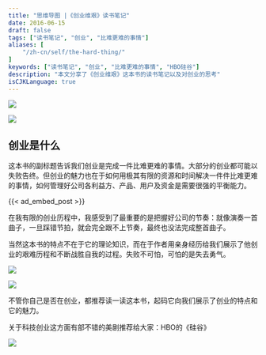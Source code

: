 ```yaml
---
title: "思维导图 |《创业维艰》读书笔记"
date: 2016-06-15
draft: false
tags: ["读书笔记", "创业", "比难更难的事情"]
aliases: [
    "/zh-cn/self/the-hard-thing/"
]
keywords: ["读书笔记", "创业", "比难更难的事情", "HBO硅谷"]
description: "本文分享了《创业维艰》这本书的读书笔记以及对创业的思考"
isCJKLanguage: true
---
```


![](https://img.bmpi.dev/ead48153-99e7-a136-6486-c0a2e8ff4f9f.png)

![](https://img.bmpi.dev/c57dc8ba-d55d-c888-3859-f06d50f0aaef.png)

## 创业是什么

这本书的副标题告诉我们创业是完成一件比难更难的事情。大部分的创业都可能以失败告终。但创业的魅力也在于如何用极其有限的资源和时间解决一件件比难更难的事情，如何管理好公司各利益方、产品、用户及资金是需要很强的平衡能力。

{{< ad_embed_post >}}

在我有限的创业历程中，我感受到了最重要的是把握好公司的节奏：就像演奏一首曲子，一旦踩错节拍，就会完全跟不上节奏，最终也没法完成整首曲子。

当然这本书的特点不在于它的理论知识，而在于作者用亲身经历给我们展示了他创业的艰难历程和不断战胜自我的过程。失败不可怕，可怕的是失去勇气。

![](https://img.bmpi.dev/6af512d7-e573-ebaf-d99d-7ab2c6d4797a.png)

![](https://img.bmpi.dev/01df0a81-693d-587e-3100-ed5de13a4643.png)

不管你自己是否在创业，都推荐读一读这本书，起码它向我们展示了创业的特点和它的魅力。

关于科技创业这方面有部不错的美剧推荐给大家：HBO的《硅谷》

![](https://img.bmpi.dev/3fe72960-e892-d385-79d7-25f4d2a30f9c.png)
